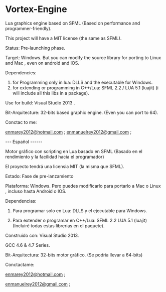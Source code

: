 # Vortex-Engine
Lua graphics engine based on SFML (Based on performance and programmer-friendly).

This project will have a MIT license (the same as SFML).

Status: Pre-launching phase.

Target: Windows. But you can modify the source library for porting to Linux and Mac , even on android and IOS.

Dependencies:
  1) for Programming only in lua: DLLS and the executable for Windows.
  2) for extending or programming in C++/Lua: SFML 2.2 / LUA 5.1 (luajit) (i will include all this libs in a package).

Use for build: Visual Studio 2013 .

Bit-Arquitecture: 32-bits based graphic engine.  (Even you can port to 64).

Conctac to me:

enmarey2012@hotmail.com ; 
enmanuelrey2012@gmail.com ;

--- Español ------

Motor gráfico con scripting en Lua basado en SFML (Basado en el rendimiento y la facilidad hacia el programador)

El proyecto tendrá una licensia MIT (la misma que SFML).

Estado: Fase de pre-lanzamiento

Plataforma: Windows. Pero puedes modificarlo para portarlo a Mac o Linux , incluso hasta Android o IOS.

Dependencias: 

1) Para programar solo en Lua: DLLS y el ejecutable para Windows.
  
2) Para extender o programar en C++/Lua: SFML 2.2 LUA 5.1 (luajit) (Incluiré todas estas librerias en el paquete).

Construido con: Visual Studio 2013.
               
GCC 4.6 & 4.7 Series.

Bit-Arquitectura: 32-bits motor gráfico. (Se podría llevar a 64-bits) 


Conctactame:

enmarey2012@hotmail.com ; 

enmanuelrey2012@gmail.com ;
